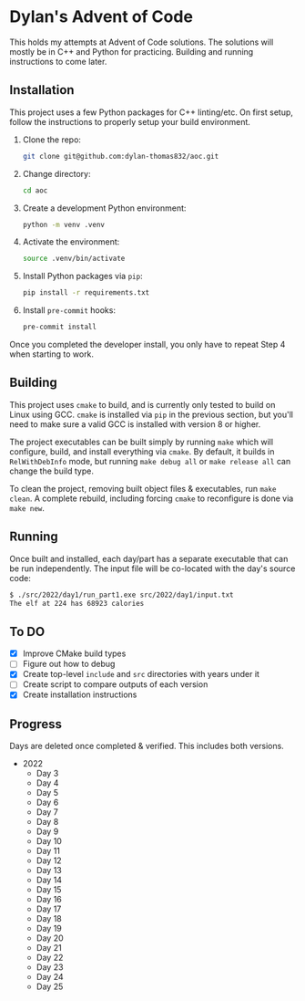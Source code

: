 # Dylan's Advent of Code

This holds my attempts at Advent of Code solutions.
The solutions will mostly be in C++ and Python for practicing.
Building and running instructions to come later.

## Installation

This project uses a few Python packages for C++ linting/etc.
On first setup, follow the instructions to properly setup your build environment.

1. Clone the repo:
   ```bash
   git clone git@github.com:dylan-thomas832/aoc.git
   ```
1. Change directory:
   ```bash
   cd aoc
   ```
1. Create a development Python environment:
   ```bash
   python -m venv .venv
   ```
1. Activate the environment:
   ```bash
   source .venv/bin/activate
   ```
1. Install Python packages via `pip`:
   ```bash
   pip install -r requirements.txt
   ```
1. Install `pre-commit` hooks:
   ```bash
   pre-commit install
   ```

Once you completed the developer install, you only have to repeat Step 4 when starting to work.

## Building

This project uses `cmake` to build, and is currently only tested to build on Linux using GCC.
`cmake` is installed via `pip` in the previous section, but you'll need to make sure a valid GCC is installed with version 8 or higher.

The project executables can be built simply by running `make` which will configure, build, and install everything via `cmake`.
By default, it builds in `RelWithDebInfo` mode, but running `make debug all` or `make release all` can change the build type.

To clean the project, removing built object files & executables, run `make clean`.
A complete rebuild, including forcing `cmake` to reconfigure is done via `make new`.

## Running

Once built and installed, each day/part has a separate executable that can be run independently.
The input file will be co-located with the day's source code:

```bash
$ ./src/2022/day1/run_part1.exe src/2022/day1/input.txt
The elf at 224 has 68923 calories
```

## To DO

- [x] Improve CMake build types
- [ ] Figure out how to debug
- [x] Create top-level `include` and `src` directories with years under it
- [ ] Create script to compare outputs of each version
- [x] Create installation instructions

## Progress

Days are deleted once completed & verified.
This includes both versions.

- 2022
  - Day 3
  - Day 4
  - Day 5
  - Day 6
  - Day 7
  - Day 8
  - Day 9
  - Day 10
  - Day 11
  - Day 12
  - Day 13
  - Day 14
  - Day 15
  - Day 16
  - Day 17
  - Day 18
  - Day 19
  - Day 20
  - Day 21
  - Day 22
  - Day 23
  - Day 24
  - Day 25

